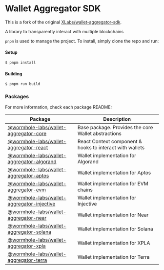 # Wallet Aggregator SDK

This is a fork of the original [XLabs/wallet-aggregator-sdk](https://github.com/XLabs/wallet-aggregator-sdk).

A library to transparently interact with multiple blockchains

`pnpm` is used to manage the project. To install, simply clone the repo and run:

#### Setup

```bash
$ pnpm install
```

#### Building

```bash
$ pnpm run build
```

### Packages

For more information, check each package README:

| Package                                                                    | Description                                              |
| -------------------------------------------------------------------------- | -------------------------------------------------------- |
| [@wormhole-labs/wallet-aggregator-core](./packages/wallets/core)           | Base package. Provides the core Wallet abstractions      |
| [@wormhole-labs/wallet-aggregator-react](./packages/react)                 | React Context component & hooks to interact with wallets |
| [@wormhole-labs/wallet-aggregator-algorand](./packages/wallets/algorand)   | Wallet implementation for Algorand                       |
| [@wormhole-labs/wallet-aggregator-aptos](./packages/wallets/aptos)         | Wallet implementation for Aptos                          |
| [@wormhole-labs/wallet-aggregator-evm](./packages/wallets/evm)             | Wallet implementation for EVM chains                     |
| [@wormhole-labs/wallet-aggregator-injective](./packages/wallets/injective) | Wallet implementation for Injective                      |
| [@wormhole-labs/wallet-aggregator-near](./packages/wallets/near)           | Wallet implementation for Near                           |
| [@wormhole-labs/wallet-aggregator-solana](./packages/wallets/solana)       | Wallet implementation for Solana                         |
| [@wormhole-labs/wallet-aggregator-xpla](./packages/wallets/xpla)           | Wallet implementation for XPLA                           |
| [@wormhole-labs/wallet-aggregator-terra](./packages/wallets/terra)         | Wallet implementation for Terra                          |
